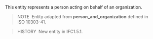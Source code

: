 This entity represents a person acting on behalf of an organization.

> NOTE&nbsp; Entity adapted from **person_and_organization** defined in ISO&nbsp;10303-41.

> HISTORY&nbsp; New entity in IFC1.5.1.
